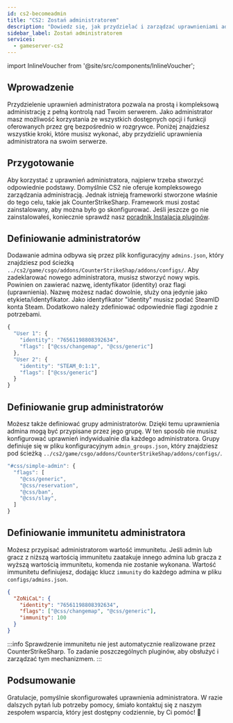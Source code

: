```yaml
---
id: cs2-becomeadmin
title: "CS2: Zostań administratorem"
description: "Dowiedz się, jak przydzielać i zarządzać uprawnieniami administratora, aby mieć pełną kontrolę nad serwerem w CS2 → Sprawdź teraz"
sidebar_label: Zostań administratorem
services:
  - gameserver-cs2
---
```


import InlineVoucher from '@site/src/components/InlineVoucher';

## Wprowadzenie
Przydzielenie uprawnień administratora pozwala na prostą i kompleksową administrację z pełną kontrolą nad Twoim serwerem. Jako administrator masz możliwość korzystania ze wszystkich dostępnych opcji i funkcji oferowanych przez grę bezpośrednio w rozgrywce. Poniżej znajdziesz wszystkie kroki, które musisz wykonać, aby przydzielić uprawnienia administratora na swoim serwerze.  
<InlineVoucher />

## Przygotowanie
Aby korzystać z uprawnień administratora, najpierw trzeba stworzyć odpowiednie podstawy. Domyślnie CS2 nie oferuje kompleksowego zarządzania administracją. Jednak istnieją frameworki stworzone właśnie do tego celu, takie jak CounterStrikeSharp. Framework musi zostać zainstalowany, aby można było go skonfigurować. Jeśli jeszcze go nie zainstalowałeś, koniecznie sprawdź nasz [poradnik Instalacja pluginów](cs2-plugins).

## Definiowanie administratorów

Dodawanie admina odbywa się przez plik konfiguracyjny `admins.json`, który znajdziesz pod ścieżką `../cs2/game/csgo/addons/CounterStrikeShap/addons/configs/`. Aby zadeklarować nowego administratora, musisz stworzyć nowy wpis. Powinien on zawierać nazwę, identyfikator (identity) oraz flagi (uprawnienia). Nazwę możesz nadać dowolnie, służy ona jedynie jako etykieta/identyfikator. Jako identyfikator "identity" musisz podać SteamID konta Steam. Dodatkowo należy zdefiniować odpowiednie flagi zgodnie z potrzebami.

```js title="admins.json (Przykład)"
{
  "User 1": {
    "identity": "76561198808392634",
    "flags": ["@css/changemap", "@css/generic"]
  },
  "User 2": {
    "identity": "STEAM_0:1:1",
    "flags": ["@css/generic"]
  }
}
```

## Definiowanie grup administratorów
Możesz także definiować grupy administratorów. Dzięki temu uprawnienia admina mogą być przypisane przez jego grupę. W ten sposób nie musisz konfigurować uprawnień indywidualnie dla każdego administratora. Grupy definiuje się w pliku konfiguracyjnym `admin_groups.json`, który znajdziesz pod ścieżką `../cs2/game/csgo/addons/CounterStrikeShap/addons/configs/`.

```js title="admin_groups.json"
"#css/simple-admin": {
  "flags": [
    "@css/generic",
    "@css/reservation",
    "@css/ban",
    "@css/slay",
  ]
}
```

## Definiowanie immunitetu administratora
Możesz przypisać administratorom wartość immunitetu. Jeśli admin lub gracz z niższą wartością immunitetu zaatakuje innego admina lub gracza z wyższą wartością immunitetu, komenda nie zostanie wykonana. Wartość immunitetu definiujesz, dodając klucz `immunity` do każdego admina w pliku `configs/admins.json`.

```json
{
  "ZoNiCaL": {
    "identity": "76561198808392634",
    "flags": ["@css/changemap", "@css/generic"],
    "immunity": 100
  }
}
```
:::info
Sprawdzenie immunitetu nie jest automatycznie realizowane przez CounterStrikeSharp. To zadanie poszczególnych pluginów, aby obsłużyć i zarządzać tym mechanizmem.
:::

## Podsumowanie

Gratulacje, pomyślnie skonfigurowałeś uprawnienia administratora. W razie dalszych pytań lub potrzeby pomocy, śmiało kontaktuj się z naszym zespołem wsparcia, który jest dostępny codziennie, by Ci pomóc! 🙂

<InlineVoucher />